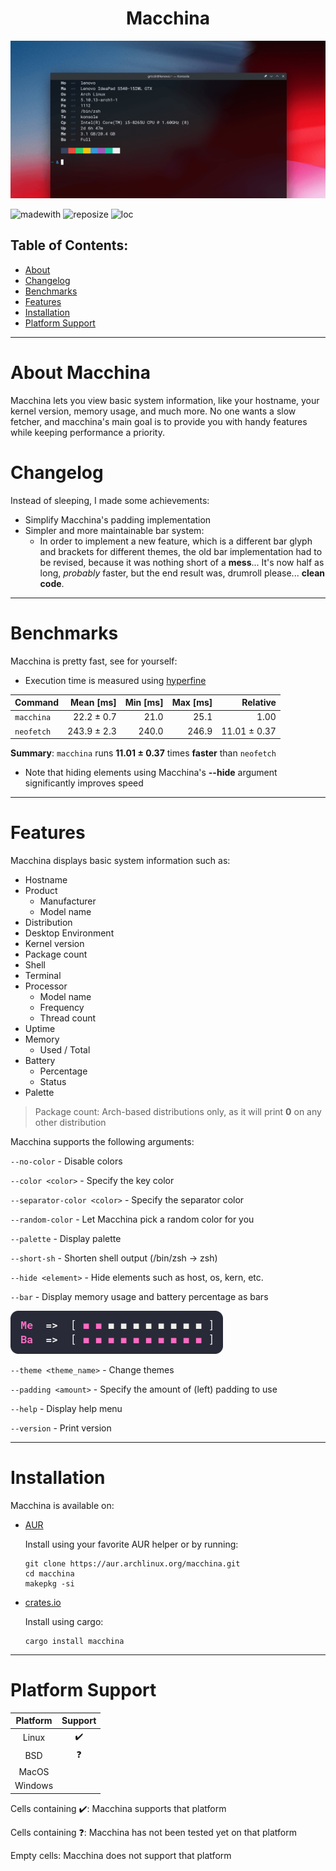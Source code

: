 <h1 align="center"> Macchina </h1>

<p align="center">
  <img src="screenshots/preview.png"/>
  <a href="https://forthebadge.com/images/badges/made-with-rust.svg" alt="Made With Rust Badge"></a>
</p>

![madewith](https://img.shields.io/static/v1?label=MADE%20WITH&message=RUST&color=ef4041&style=for-the-badge)
![reposize](https://img.shields.io/github/repo-size/grtcdr/macchina?color=BEE5BF&logo=github&style=for-the-badge)
![loc](https://img.shields.io/tokei/lines/github/grtcdr/macchina?color=FFD1BA&label=Lines%20of%20Code&logo=rust&style=for-the-badge)

## Table of Contents:
- [About](#about)
- [Changelog](#change)
- [Benchmarks](#bench)
- [Features](#features)
- [Installation](#install)
- [Platform Support](#platform-support)

---

# About Macchina <a name="about"></a>
Macchina lets you view basic system information, like your hostname, your kernel version, memory usage, and much more.
No one wants a slow fetcher, and macchina's main goal is to provide you with handy features while keeping performance a priority.

# Changelog <a name="change"></a>
Instead of sleeping, I made some achievements:
- Simplify Macchina's padding implementation
- Simpler and more maintainable bar system:
  - In order to implement a new feature, which is a different bar glyph and brackets for different themes, the old bar implementation had to be revised, because it was nothing short of a __mess__... It's now half as long, _probably_ faster, but the end result was, drumroll please... __clean code__.

---

# Benchmarks <a name="bench"></a>
Macchina is pretty fast, see for yourself:

- Execution time is measured using [hyperfine](https://github.com/sharkdp/hyperfine)

| Command | Mean [ms] | Min [ms] | Max [ms] | Relative |
|:---|---:|---:|---:|---:|
| `macchina` | 22.2 ± 0.7 | 21.0 | 25.1 | 1.00 |
| `neofetch` | 243.9 ± 2.3 | 240.0 | 246.9 | 11.01 ± 0.37 |

__Summary__: `macchina` runs __11.01 ± 0.37__ times __faster__ than `neofetch`

- Note that hiding elements using Macchina's __--hide__ argument significantly improves speed

---

# Features <a name="features"></a>
Macchina displays basic system information such as:
- Hostname
- Product
  - Manufacturer
  - Model name
- Distribution
- Desktop Environment
- Kernel version
- Package count
- Shell
- Terminal
- Processor
  - Model name
  - Frequency
  - Thread count
- Uptime
- Memory
  - Used / Total
- Battery
  - Percentage
  - Status
- Palette

> Package count: Arch-based distributions only, as it will print __0__ on any other distribution

Macchina supports the following arguments:

`--no-color` - Disable colors

`--color <color>` - Specify the key color

`--separator-color <color>` - Specify the separator color

`--random-color` - Let Macchina pick a random color for you

`--palette` - Display palette

`--short-sh` - Shorten shell output (/bin/zsh -> zsh)

`--hide <element>` - Hide elements such as host, os, kern, etc.

`--bar` - Display memory usage and battery percentage as bars

![Preview of bar argument](screenshots/bars.png)

`--theme <theme_name>` - Change themes

`--padding <amount>` - Specify the amount of (left) padding to use

`--help` -  Display help menu

`--version` - Print version

---

# Installation <a name="install"></a>
Macchina is available on:

- [AUR](https://aur.archlinux.org/packages/macchina/)

  Install using your favorite AUR helper or by running:
  ```
  git clone https://aur.archlinux.org/macchina.git
  cd macchina
  makepkg -si
  ```
- [crates.io](https://crates.io/crates/macchina)

  Install using cargo:
  ```
  cargo install macchina
  ```

---

# Platform Support <a name="platform-support"></a>

|  Platform     |      Support       |
| :-:           |        :-:         |
| Linux         | :heavy_check_mark: |
| BSD           |     :question:     |
| MacOS         |                    |
| Windows       |                    |

Cells containing :heavy_check_mark:: Macchina supports that platform

Cells containing :question:: Macchina has not been tested yet on that platform

Empty cells: Macchina does not support that platform
